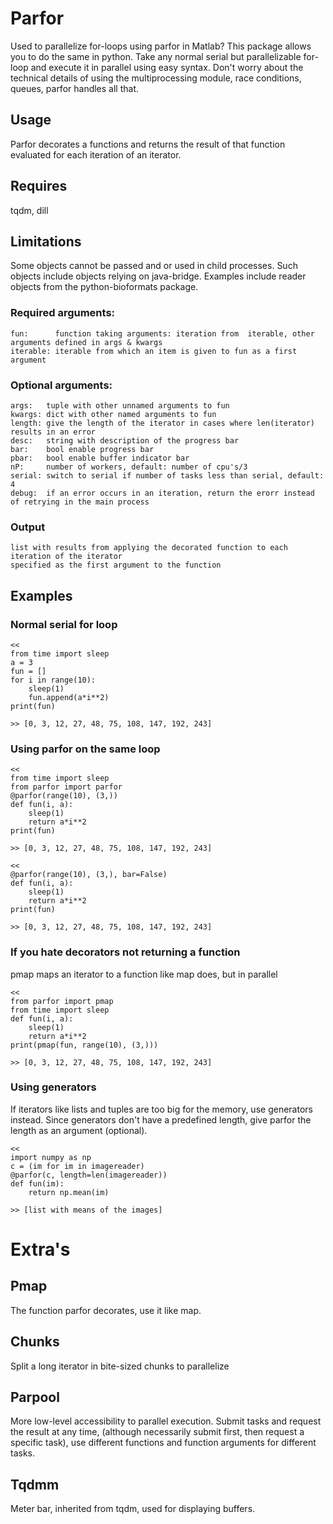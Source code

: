 # Parfor
Used to parallelize for-loops using parfor in Matlab? This package allows you to do the same in python.
Take any normal serial but parallelizable for-loop and execute it in parallel using easy syntax.
Don't worry about the technical details of using the multiprocessing module, race conditions, queues,
parfor handles all that.

## Usage
Parfor decorates a functions and returns the result of that function evaluated for each iteration of
an iterator.

## Requires
tqdm, dill

## Limitations
Some objects cannot be passed and or used in child processes. Such objects include objects relying on
java-bridge. Examples include reader objects from the python-bioformats package.

### Required arguments:
    fun:      function taking arguments: iteration from  iterable, other arguments defined in args & kwargs
    iterable: iterable from which an item is given to fun as a first argument

### Optional arguments:
    args:   tuple with other unnamed arguments to fun
    kwargs: dict with other named arguments to fun
    length: give the length of the iterator in cases where len(iterator) results in an error
    desc:   string with description of the progress bar
    bar:    bool enable progress bar
    pbar:   bool enable buffer indicator bar
    nP:     number of workers, default: number of cpu's/3
    serial: switch to serial if number of tasks less than serial, default: 4
    debug:  if an error occurs in an iteration, return the erorr instead of retrying in the main process

### Output
    list with results from applying the decorated function to each iteration of the iterator
    specified as the first argument to the function

## Examples
### Normal serial for loop
    <<
    from time import sleep
    a = 3
    fun = []
    for i in range(10):
        sleep(1)
        fun.append(a*i**2)
    print(fun)

    >> [0, 3, 12, 27, 48, 75, 108, 147, 192, 243]
    
### Using parfor on the same loop
    <<
    from time import sleep
    from parfor import parfor
    @parfor(range(10), (3,))
    def fun(i, a):
        sleep(1)
        return a*i**2
    print(fun)

    >> [0, 3, 12, 27, 48, 75, 108, 147, 192, 243]

    <<
    @parfor(range(10), (3,), bar=False)
    def fun(i, a):
        sleep(1)
        return a*i**2
    print(fun)

    >> [0, 3, 12, 27, 48, 75, 108, 147, 192, 243]

### If you hate decorators not returning a function
pmap maps an iterator to a function like map does, but in parallel

    <<
    from parfor import pmap
    from time import sleep
    def fun(i, a):
        sleep(1)
        return a*i**2
    print(pmap(fun, range(10), (3,)))

    >> [0, 3, 12, 27, 48, 75, 108, 147, 192, 243]     
    
### Using generators
If iterators like lists and tuples are too big for the memory, use generators instead.
Since generators don't have a predefined length, give parfor the length as an argument (optional). 
    
    <<
    import numpy as np
    c = (im for im in imagereader)
    @parfor(c, length=len(imagereader))
    def fun(im):
        return np.mean(im)
        
    >> [list with means of the images]
    
# Extra's
## Pmap
The function parfor decorates, use it like map.

## Chunks
Split a long iterator in bite-sized chunks to parallelize

## Parpool
More low-level accessibility to parallel execution. Submit tasks and request the result at any time,
(although necessarily submit first, then request a specific task), use different functions and function
arguments for different tasks.

## Tqdmm
Meter bar, inherited from tqdm, used for displaying buffers.